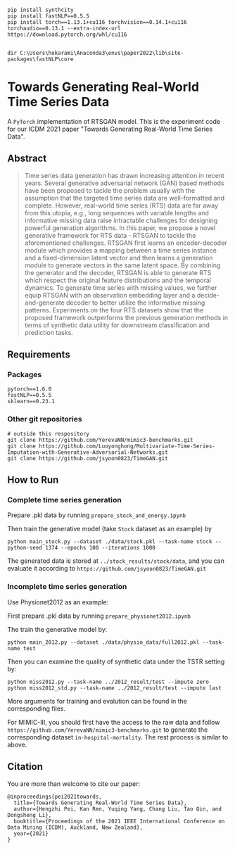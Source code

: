 ```

pip install synthcity
pip install fastNLP==0.5.5
pip install torch==1.13.1+cu116 torchvision==0.14.1+cu116 torchaudio==0.13.1 --extra-index-url https://download.pytorch.org/whl/cu116


dir C:\Users\hokarami\Anaconda3\envs\paper2022\lib\site-packages\fastNLP\core
```

# Towards Generating Real-World Time Series Data

A `PyTorch` implementation of RTSGAN model. This is the experiment code for our ICDM 2021 paper "Towards Generating Real-World Time Series Data".

## Abstract

> Time series data generation has drawn increasing attention in recent years. Several generative adversarial network (GAN) based methods have been proposed to tackle the problem usually with the assumption that the targeted time series data are well-formatted and complete. However, real-world time series (RTS) data are far away from this utopia, e.g., long sequences with variable lengths and informative missing data raise intractable challenges for designing powerful generation algorithms. In this paper, we propose a novel generative framework for RTS data - RTSGAN to tackle the aforementioned challenges. RTSGAN first learns an encoder-decoder module which provides a mapping between a time series instance and a fixed-dimension latent vector and then learns a generation module to generate vectors in the same latent space. By combining the generator and the decoder, RTSGAN is able to generate RTS which respect the original feature distributions and the temporal dynamics. To generate time series with missing values, we further equip RTSGAN with an observation embedding layer and a decide-and-generate decoder to better utilize the informative missing patterns. Experiments on the four RTS datasets show that the proposed framework outperforms the previous generation methods in terms of synthetic data utility for downstream classification and prediction tasks.

## Requirements

### Packages

```
pytorch==1.6.0
fastNLP==0.5.5
sklearn==0.23.1
```

### Other git repositories

```
# outside this respository
git clone https://github.com/YerevaNN/mimic3-benchmarks.git
git clone https://github.com/Luoyonghong/Multivariate-Time-Series-Imputation-with-Generative-Adversarial-Networks.git
git clone https://github.com/jsyoon0823/TimeGAN.git
```

## How to Run

### Complete time series generation

Prepare .pkl data by running `prepare_stock_and_energy.ipynb`

Then train the generative model (take `Stock` dataset as an example) by

```
python main_stock.py --dataset ./data/stock.pkl --task-name stock --python-seed 1374 --epochs 100 --iterations 1000
```

The generated data is stored at `../stock_results/stock/data`, and you can evaluate it according to `https://github.com/jsyoon0823/TimeGAN.git`

### Incomplete time series generation

Use Physionet2012 as an example:

First prepare .pkl data by running `prepare_physionet2012.ipynb`

The train the generative model by:

```
python main_2012.py --dataset ./data/physio_data/full2012.pkl --task-name test
```

Then you can examine the quality of synthetic data under the TSTR setting by:

```
python miss2012.py --task-name ../2012_result/test --impute zero
python miss2012_std.py --task-name ../2012_result/test --impute last
```

More arguments for training and evalution can be found in the corresponding files.

For MIMIC-III, you should first have the access to the raw data and follow `https://github.com/YerevaNN/mimic3-benchmarks.git` to generate the corresponding dataset `in-hospital-mortality`. The rest process is similar to above.

## Citation

You are more than welcome to cite our paper:

```
@inproceedings{pei2021towards,
  title={Towards Generating Real-World Time Series Data},
  author={Hengzhi Pei, Kan Ren, Yuqing Yang, Chang Liu, Tao Qin, and Dongsheng Li},
  booktitle={Proceedings of the 2021 IEEE International Conference on Data Mining (ICDM), Auckland, New Zealand},
  year={2021}
}
```
